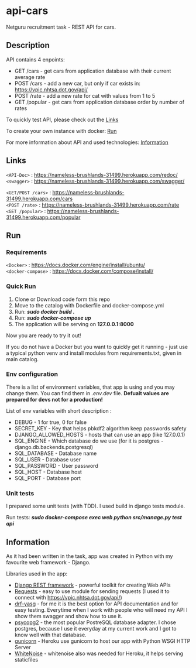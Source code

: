 # api-cars
Netguru recruitment task - REST API for cars.

## Description
API contains 4 enpoints:
* GET /cars - get cars from application database with their current average rate
* POST /cars - add a new car, but only if car exists in: https://vpic.nhtsa.dot.gov/api/
* POST /rate - add a new rate for cat with values from 1 to 5
* GET /popular - get cars from application database order by number of rates

To quickly test API, please check out the [Links](#Links)

To create your own instance with docker: [Run](#Run)

For more information about API and used technologies: [Information](#Information)

## Links
`<API-Doc>` : https://nameless-brushlands-31499.herokuapp.com/redoc/ <br />
`<swagger>` : https://nameless-brushlands-31499.herokuapp.com/swagger/

`<GET/POST /cars>` : https://nameless-brushlands-31499.herokuapp.com/cars <br />
`<POST /rate>` : https://nameless-brushlands-31499.herokuapp.com/rate <br />
`<GET /popular>` : https://nameless-brushlands-31499.herokuapp.com/popular


## Run

### Requirements
`<Docker>` : https://docs.docker.com/engine/install/ubuntu/ <br />
`<docker-compose>` : https://docs.docker.com/compose/install/

### Quick Run
1. Clone or Download code form this repo
2. Move to the catalog with Dockerfile and docker-compose.yml
3. Run: ***sudo docker build .***
4. Run: ***sudo docker-compose up***
5. The application will be serving on __127.0.0.1:8000__

Now you are ready to try it out!

If you do not have a Docker but you want to quickly get it running - just use a typical python venv and install modules from requirements.txt, given in main catalog.

### Env configuration
There is a list of environment variables, that app is using and you may change them.
You can find them in _.env.dev_ file. ****Defualt values are prepared for devs not for a production!****

List of env variables with short description :
* DEBUG - 1 for true, 0 for false
* SECRET_KEY - Key that helps pbkdf2 algorithm keep passwords safety
* DJANGO_ALLOWED_HOSTS - hosts that can use an app (like 127.0.0.1)
* SQL_ENGINE - Which database do we use (for it is postgres - django.db.backends.postgresql)
* SQL_DATABASE - Database name
* SQL_USER - Database user
* SQL_PASSWORD - User password
* SQL_HOST - Database host
* SQL_PORT - Database port


### Unit tests
I prepared some unit tests (with TDD). I used build in django tests module.

Run tests: ***sudo docker-compose exec web python src/manage.py test api***

## Information
As it had been written in the task, app was created in Python with my favourite web framework - Django.

Libraries used in the app:
* [Django REST framework](https://www.django-rest-framework.org/) - powerful toolkit for creating Web APIs
* [Requests](https://pypi.org/project/requests/) - easy to use module for sending requests (I used it to connect with https://vpic.nhtsa.dot.gov/api/)
* [drf-yasg](https://drf-yasg.readthedocs.io/en/stable/) - for me it is the best option for API documentation and for easy testing. Everytime when I work with people who will need my API I show them swagger and show how to use it.
* [psycopg2](https://pypi.org/project/psycopg2/) - the most popular PostreSQL database adapter. I chose postgres, because I use it everyday at my current work and I got to know well with that database.
* [gunicorn](https://gunicorn.org/) - Heroku use gunicorn to host our app with Python WSGI HTTP Server
* [WhiteNoise](http://whitenoise.evans.io/en/stable/) - whitenoise also was needed for Heroku, it helps serving staticfiles
